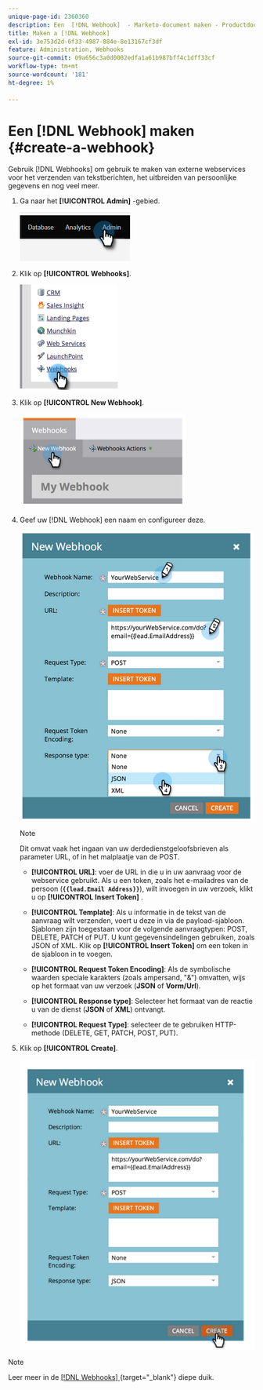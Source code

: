 ```yaml
---
unique-page-id: 2360360
description: Een  [!DNL Webhook]  - Marketo-document maken - Productdocumentatie
title: Maken a [!DNL Webhook]
exl-id: 3e753d2d-6f33-4987-884e-8e13167cf3df
feature: Administration, Webhooks
source-git-commit: 09a656c3a0d0002edfa1a61b987bff4c1dff33cf
workflow-type: tm+mt
source-wordcount: '181'
ht-degree: 1%

---
```


# Een [!DNL Webhook] maken {#create-a-webhook}

Gebruik [!DNL Webhooks] om gebruik te maken van externe webservices voor het verzenden van tekstberichten, het uitbreiden van persoonlijke gegevens en nog veel meer.

1. Ga naar het **[!UICONTROL Admin]** -gebied.

   ![](assets/create-a-webhook-1.png)

1. Klik op **[!UICONTROL Webhooks]**.

   ![](assets/create-a-webhook-2.png)

1. Klik op **[!UICONTROL New Webhook]**.

   ![](assets/create-a-webhook-3.png)

1. Geef uw [!DNL Webhook] een naam en configureer deze.

   ![](assets/create-a-webhook-4.png)

   >[!NOTE]
   >
   >Dit omvat vaak het ingaan van uw derdedienstgeloofsbrieven als parameter URL, of in het malplaatje van de POST.

   * **[!UICONTROL URL]**: voer de URL in die u in uw aanvraag voor de webservice gebruikt. Als u een token, zoals het e-mailadres van de persoon (**`{{lead.Email Address}}`**), wilt invoegen in uw verzoek, klikt u op **[!UICONTROL Insert Token]** .

   * **[!UICONTROL Template]**: Als u informatie in de tekst van de aanvraag wilt verzenden, voert u deze in via de payload-sjabloon. Sjablonen zijn toegestaan voor de volgende aanvraagtypen: POST, DELETE, PATCH of PUT. U kunt gegevensindelingen gebruiken, zoals JSON of XML. Klik op **[!UICONTROL Insert Token]** om een token in de sjabloon in te voegen.

   * **[!UICONTROL Request Token Encoding]**: Als de symbolische waarden speciale karakters (zoals ampersand, &quot;&amp;&quot;) omvatten, wijs op het formaat van uw verzoek (**JSON** of **Vorm/Url**).

   * **[!UICONTROL Response type]**: Selecteer het formaat van de reactie u van de dienst (**JSON** of **XML**) ontvangt.

   * **[!UICONTROL Request Type]**: selecteer de te gebruiken HTTP-methode (DELETE, GET, PATCH, POST, PUT).

1. Klik op **[!UICONTROL Create]**.

   ![](assets/create-a-webhook-5.png)

>[!NOTE]
>
>Leer meer in de [[!DNL Webhooks] &#x200B;](https://experienceleague.adobe.com/nl/docs/marketo-developer/marketo/webhooks/webhooks){target="_blank"} diepe duik.
